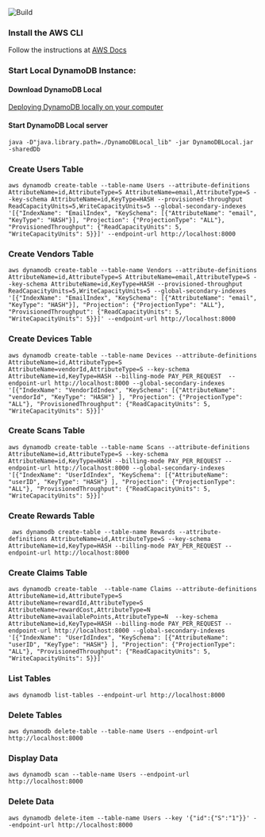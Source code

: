 ![Build](https://github.com/Re-Bottle/bottle-collection-system-backend/actions/workflows/main.yml/badge.svg)

### Install the AWS CLI

Follow the instructions at [AWS Docs](https://docs.aws.amazon.com/cli/latest/userguide/getting-started-install.html)

### Start Local DynamoDB Instance:

#### Download DynamoDB Local

[Deploying DynamoDB locally on your computer](https://docs.aws.amazon.com/amazondynamodb/latest/developerguide/DynamoDBLocal.DownloadingAndRunning.html)

#### Start DynamoDB Local server

`java -D"java.library.path=./DynamoDBLocal_lib" -jar DynamoDBLocal.jar -sharedDb`

### Create Users Table

`aws dynamodb create-table --table-name Users --attribute-definitions AttributeName=id,AttributeType=S AttributeName=email,AttributeType=S --key-schema AttributeName=id,KeyType=HASH --provisioned-throughput ReadCapacityUnits=5,WriteCapacityUnits=5 --global-secondary-indexes '[{"IndexName": "EmailIndex", "KeySchema": [{"AttributeName": "email", "KeyType": "HASH"}], "Projection": {"ProjectionType": "ALL"}, "ProvisionedThroughput": {"ReadCapacityUnits": 5, "WriteCapacityUnits": 5}}]' --endpoint-url http://localhost:8000`

### Create Vendors Table

`aws dynamodb create-table --table-name Vendors --attribute-definitions AttributeName=id,AttributeType=S AttributeName=email,AttributeType=S --key-schema AttributeName=id,KeyType=HASH --provisioned-throughput ReadCapacityUnits=5,WriteCapacityUnits=5 --global-secondary-indexes '[{"IndexName": "EmailIndex", "KeySchema": [{"AttributeName": "email", "KeyType": "HASH"}], "Projection": {"ProjectionType": "ALL"}, "ProvisionedThroughput": {"ReadCapacityUnits": 5, "WriteCapacityUnits": 5}}]' --endpoint-url http://localhost:8000`

### Create Devices Table

`aws dynamodb create-table --table-name Devices --attribute-definitions AttributeName=id,AttributeType=S      AttributeName=vendorId,AttributeType=S --key-schema AttributeName=id,KeyType=HASH --billing-mode PAY_PER_REQUEST  --endpoint-url http://localhost:8000 --global-secondary-indexes '[{"IndexName": "VendorIdIndex", "KeySchema": [{"AttributeName": "vendorId", "KeyType": "HASH"} ], "Projection": {"ProjectionType": "ALL"}, "ProvisionedThroughput": {"ReadCapacityUnits": 5, "WriteCapacityUnits": 5}}]'`

### Create Scans Table

`aws dynamodb create-table --table-name Scans --attribute-definitions AttributeName=id,AttributeType=S --key-schema AttributeName=id,KeyType=HASH --billing-mode PAY_PER_REQUEST --endpoint-url http://localhost:8000 --global-secondary-indexes '[{"IndexName": "UserIdIndex", "KeySchema": [{"AttributeName": "userID", "KeyType": "HASH"} ], "Projection": {"ProjectionType": "ALL"}, "ProvisionedThroughput": {"ReadCapacityUnits": 5, "WriteCapacityUnits": 5}}]'`

### Create Rewards Table

` aws dynamodb create-table --table-name Rewards --attribute-definitions AttributeName=id,AttributeType=S --key-schema AttributeName=id,KeyType=HASH --billing-mode PAY_PER_REQUEST --endpoint-url http://localhost:8000`

### Create Claims Table

`aws dynamodb create-table  --table-name Claims --attribute-definitions AttributeName=id,AttributeType=S AttributeName=rewardId,AttributeType=S AttributeName=rewardCost,AttributeType=N AttributeName=availablePoints,AttributeType=N  --key-schema AttributeName=id,KeyType=HASH --billing-mode PAY_PER_REQUEST --endpoint-url http://localhost:8000 --global-secondary-indexes '[{"IndexName": "UserIdIndex", "KeySchema": [{"AttributeName": "userID", "KeyType": "HASH"} ], "Projection": {"ProjectionType": "ALL"}, "ProvisionedThroughput": {"ReadCapacityUnits": 5, "WriteCapacityUnits": 5}}]'`

### List Tables

`aws dynamodb list-tables --endpoint-url http://localhost:8000`

### Delete Tables

`aws dynamodb delete-table --table-name Users --endpoint-url http://localhost:8000`

### Display Data

`aws dynamodb scan --table-name Users --endpoint-url http://localhost:8000`

### Delete Data

`aws dynamodb delete-item --table-name Users --key '{"id":{"S":"1"}}' --endpoint-url http://localhost:8000`
